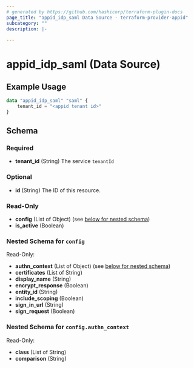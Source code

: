 ```yaml
---
# generated by https://github.com/hashicorp/terraform-plugin-docs
page_title: "appid_idp_saml Data Source - terraform-provider-appid"
subcategory: ""
description: |-
  
---
```


# appid_idp_saml (Data Source)



## Example Usage

```terraform
data "appid_idp_saml" "saml" {
    tenant_id = "<appid tenant id>"
}
```

<!-- schema generated by tfplugindocs -->
## Schema

### Required

- **tenant_id** (String) The service `tenantId`

### Optional

- **id** (String) The ID of this resource.

### Read-Only

- **config** (List of Object) (see [below for nested schema](#nestedatt--config))
- **is_active** (Boolean)

<a id="nestedatt--config"></a>
### Nested Schema for `config`

Read-Only:

- **authn_context** (List of Object) (see [below for nested schema](#nestedobjatt--config--authn_context))
- **certificates** (List of String)
- **display_name** (String)
- **encrypt_response** (Boolean)
- **entity_id** (String)
- **include_scoping** (Boolean)
- **sign_in_url** (String)
- **sign_request** (Boolean)

<a id="nestedobjatt--config--authn_context"></a>
### Nested Schema for `config.authn_context`

Read-Only:

- **class** (List of String)
- **comparison** (String)


